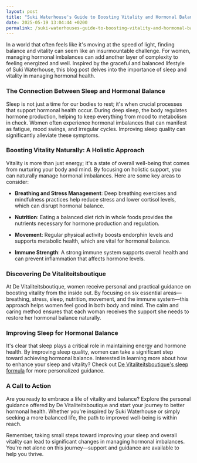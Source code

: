 ```yaml
---
layout: post
title: "Suki Waterhouse's Guide to Boosting Vitality and Hormonal Balance Naturally"
date: 2025-05-19 13:04:44 +0200
permalink: /suki-waterhouses-guide-to-boosting-vitality-and-hormonal-balance-naturally/
---
```



In a world that often feels like it's moving at the speed of light, finding balance and vitality can seem like an insurmountable challenge. For women, managing hormonal imbalances can add another layer of complexity to feeling energized and well. Inspired by the graceful and balanced lifestyle of Suki Waterhouse, this blog post delves into the importance of sleep and vitality in managing hormonal health.

### The Connection Between Sleep and Hormonal Balance

Sleep is not just a time for our bodies to rest; it's when crucial processes that support hormonal health occur. During deep sleep, the body regulates hormone production, helping to keep everything from mood to metabolism in check. Women often experience hormonal imbalances that can manifest as fatigue, mood swings, and irregular cycles. Improving sleep quality can significantly alleviate these symptoms.

### Boosting Vitality Naturally: A Holistic Approach

Vitality is more than just energy; it's a state of overall well-being that comes from nurturing your body and mind. By focusing on holistic support, you can naturally manage hormonal imbalances. Here are some key areas to consider:

- **Breathing and Stress Management**: Deep breathing exercises and mindfulness practices help reduce stress and lower cortisol levels, which can disrupt hormonal balance.
  
- **Nutrition**: Eating a balanced diet rich in whole foods provides the nutrients necessary for hormone production and regulation.
  
- **Movement**: Regular physical activity boosts endorphin levels and supports metabolic health, which are vital for hormonal balance.
  
- **Immune Strength**: A strong immune system supports overall health and can prevent inflammation that affects hormone levels.

### Discovering De Vitaliteitsboutique

At De Vitaliteitsboutique, women receive personal and practical guidance on boosting vitality from the inside out. By focusing on six essential areas—breathing, stress, sleep, nutrition, movement, and the immune system—this approach helps women feel good in both body and mind. The calm and caring method ensures that each woman receives the support she needs to restore her hormonal balance naturally.

### Improving Sleep for Hormonal Balance

It's clear that sleep plays a critical role in maintaining energy and hormone health. By improving sleep quality, women can take a significant step toward achieving hormonal balance. Interested in learning more about how to enhance your sleep and vitality? Check out [De Vitaliteitsboutique's sleep formula](https://www.devitaliteitsboutique.nl/slaapformule) for more personalized guidance.

### A Call to Action

Are you ready to embrace a life of vitality and balance? Explore the personal guidance offered by De Vitaliteitsboutique and start your journey to better hormonal health. Whether you're inspired by Suki Waterhouse or simply seeking a more balanced life, the path to improved well-being is within reach.

Remember, taking small steps toward improving your sleep and overall vitality can lead to significant changes in managing hormonal imbalances. You're not alone on this journey—support and guidance are available to help you thrive.